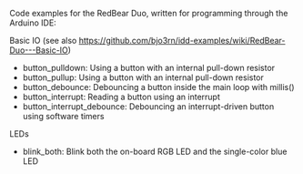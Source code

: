 Code examples for the RedBear Duo, written for programming through the Arduino IDE:

Basic IO (see also https://github.com/bjo3rn/idd-examples/wiki/RedBear-Duo---Basic-IO)
* button_pulldown: Using a button with an internal pull-down resistor
* button_pullup: Using a button with an internal pull-down resistor
* button_debounce: Debouncing a button inside the main loop with millis()
* button_interrupt:	Reading a button using an interrupt
* button_interrupt_debounce: Debouncing an interrupt-driven button using software timers

LEDs
* blink_both: Blink both the on-board RGB LED and the single-color blue LED
